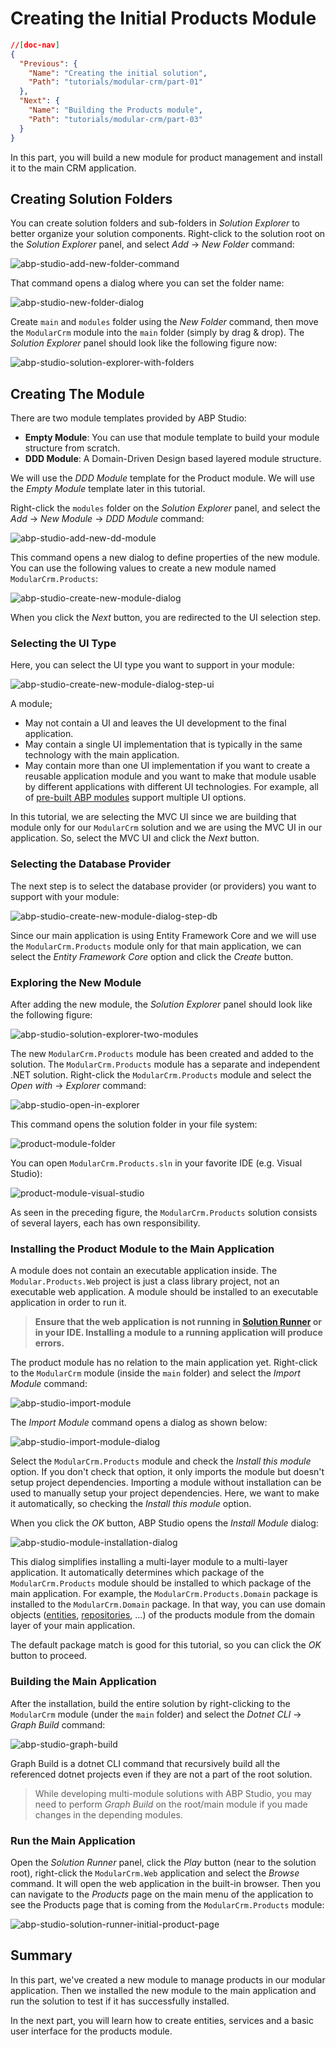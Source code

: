# Creating the Initial Products Module

````json
//[doc-nav]
{
  "Previous": {
    "Name": "Creating the initial solution",
    "Path": "tutorials/modular-crm/part-01"
  },
  "Next": {
    "Name": "Building the Products module",
    "Path": "tutorials/modular-crm/part-03"
  }
}
````

In this part, you will build a new module for product management and install it to the main CRM application.

## Creating Solution Folders

You can create solution folders and sub-folders in *Solution Explorer* to better organize your solution components. Right-click to the solution root on the *Solution Explorer* panel, and select *Add* -> *New Folder* command:

![abp-studio-add-new-folder-command](images/abp-studio-add-new-folder-command.png)

That command opens a dialog where you can set the folder name:

![abp-studio-new-folder-dialog](images/abp-studio-new-folder-dialog.png)

Create `main` and `modules` folder using the *New Folder* command, then move the `ModularCrm` module into the `main` folder (simply by drag & drop). The *Solution Explorer* panel should look like the following figure now:

![abp-studio-solution-explorer-with-folders](images/abp-studio-solution-explorer-with-folders.png)

## Creating The Module

There are two module templates provided by ABP Studio:

* **Empty Module**: You can use that module template to build your module structure from scratch.
* **DDD Module**: A Domain-Driven Design based layered module structure.

We will use the *DDD Module* template for the Product module. We will use the *Empty Module* template later in this tutorial.

Right-click the `modules` folder on the *Solution Explorer* panel, and select the *Add* -> *New Module* -> *DDD Module* command:

![abp-studio-add-new-dd-module](images/abp-studio-add-new-dd-module.png)

This command opens a new dialog to define properties of the new module. You can use the following values to create a new module named `ModularCrm.Products`:

![abp-studio-create-new-module-dialog](images/abp-studio-create-new-module-dialog.png)

When you click the *Next* button, you are redirected to the UI selection step.

### Selecting the UI Type

Here, you can select the UI type you want to support in your module:

![abp-studio-create-new-module-dialog-step-ui](images/abp-studio-create-new-module-dialog-step-ui.png)

A module;

* May not contain a UI and leaves the UI development to the final application.
* May contain a single UI implementation that is typically in the same technology with the main application.
* May contain more than one UI implementation if you want to create a reusable application module and you want to make that module usable by different applications with different UI technologies. For example, all of [pre-built ABP modules](https://abp.io/modules) support multiple UI options.

In this tutorial, we are selecting the MVC UI since we are building that module only for our `ModularCrm` solution and we are using the MVC UI in our application. So, select the MVC UI and click the *Next* button.

### Selecting the Database Provider

The next step is to select the database provider (or providers) you want to support with your module:

![abp-studio-create-new-module-dialog-step-db](images/abp-studio-create-new-module-dialog-step-db.png)

Since our main application is using Entity Framework Core and we will use the `ModularCrm.Products` module only for that main application, we can select the *Entity Framework Core* option and click the *Create* button.

### Exploring the New Module

After adding the new module, the *Solution Explorer* panel should look like the following figure:

![abp-studio-solution-explorer-two-modules](images/abp-studio-solution-explorer-two-modules.png)

The new `ModularCrm.Products` module has been created and added to the solution. The `ModularCrm.Products` module has a separate and independent .NET solution. Right-click the `ModularCrm.Products` module and select the *Open with* -> *Explorer* command:

![abp-studio-open-in-explorer](images/abp-studio-open-in-explorer.png)

This command opens the solution folder in your file system:

![product-module-folder](images/product-module-folder.png)

You can open `ModularCrm.Products.sln` in your favorite IDE (e.g. Visual Studio):

![product-module-visual-studio](images/product-module-visual-studio.png)

As seen in the preceding figure, the `ModularCrm.Products` solution consists of several layers, each has own responsibility.

### Installing the Product Module to the Main Application

A module does not contain an executable application inside. The `Modular.Products.Web` project is just a class library project, not an executable web application. A module should be installed to an executable application in order to run it.

> **Ensure that the web application is not running in [Solution Runner](../../studio/running-applications.md) or in your IDE. Installing a module to a running application will produce errors.**

The product module has no relation to the main application yet. Right-click to the `ModularCrm` module (inside the `main` folder) and select the *Import Module* command:

![abp-studio-import-module](images/abp-studio-import-module.png)

The *Import Module* command opens a dialog as shown below:

![abp-studio-import-module-dialog](images/abp-studio-import-module-dialog.png)

Select the `ModularCrm.Products` module and check the *Install this module* option. If you don't check that option, it only imports the module but doesn't setup project dependencies. Importing a module without installation can be used to manually setup your project dependencies. Here, we want to make it automatically, so checking the *Install this module* option.

When you click the *OK* button, ABP Studio opens the *Install Module* dialog:

![abp-studio-module-installation-dialog](images/abp-studio-module-installation-dialog.png)

This dialog simplifies installing a multi-layer module to a multi-layer application. It automatically determines which package of the `ModularCrm.Products` module should be installed to which package of the main application. For example, the `ModularCrm.Products.Domain` package is installed to the `ModularCrm.Domain` package. In that way, you can use domain objects ([entities](../../framework/architecture/domain-driven-design/entities.md), [repositories](../../framework/architecture/domain-driven-design/repositories.md), ...) of the products module from the domain layer of your main application.

The default package match is good for this tutorial, so you can click the *OK* button to proceed.

### Building the Main Application

After the installation, build the entire solution by right-clicking to the `ModularCrm` module (under the `main` folder) and select the *Dotnet CLI* -> *Graph Build* command:

![abp-studio-graph-build](images/abp-studio-graph-build.png)

Graph Build is a dotnet CLI command that recursively build all the referenced dotnet projects even if they are not a part of the root solution.

> While developing multi-module solutions with ABP Studio, you may need to perform *Graph Build* on the root/main module if you made changes in the depending modules.

### Run the Main Application

Open the *Solution Runner* panel, click the *Play* button (near to the solution root), right-click the `ModularCrm.Web` application and select the *Browse* command. It will open the web application in the built-in browser. Then you can navigate to the *Products* page on the main menu of the application to see the Products page that is coming from the `ModularCrm.Products` module:

![abp-studio-solution-runner-initial-product-page](images/abp-studio-solution-runner-initial-product-page.png)

## Summary

In this part, we've created a new module to manage products in our modular application. Then we installed the new module to the main application and run the solution to test if it has successfully installed.

In the next part, you will learn how to create entities, services and a basic user interface for the products module.
